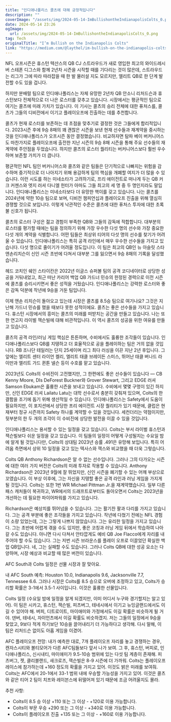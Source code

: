 ```yaml
---
title: "인디애나폴리스 콜츠에 대해 긍정적입니다"
description: ""
coverImage: "/assets/img/2024-05-14-ImBullishontheIndianapolisColts_0.png"
date: 2024-05-14 23:26
ogImage: 
  url: /assets/img/2024-05-14-ImBullishontheIndianapolisColts_0.png
tag: Tech
originalTitle: "I’m Bullish on the Indianapolis Colts"
link: "https://medium.com/@laythel/im-bullish-on-the-indianapolis-colts-71a54a6a5e5e"
---
```



NFL 오프시즌은 휴스턴 텍산스의 QB CJ 스트라우드가 새로 영입한 최고의 와이드레시버 스테폰 디그스와 함께 2년차 시즌을 시작할 때를 기다리는 것이 많은데, 스트라우드는 리그가 그에 따라 따라잡을 때 한 발 물러설 지도 모르지만, 엘리트 QB로 한 단계 발전할 수도 있을 겁니다.

하지만 분배럴 팀으로 인디애나폴리스는 자체 유망한 2년차 QB 안소니 리처드슨과 휴스턴보다 전체적으로 더 나은 로스터를 갖추고 있습니다. 시장에서는 평균적인 팀으로 여기는 콜츠에 미래 가치가 있습니다. 이 기사는 콜츠의 승리 전체에 대한 퓨처스를, 콜츠가 그들의 디비전에서 이기고 플레이오프에 진출하는 데를 추천합니다.

콜츠가 현재 로스터를 보존하는 데 초점을 맞추기로 결정한 것은 그들에게 합리적입니다. 2023시즌 후에 9승 8패의 꽤 괜찮은 시즌을 보낸 현재 선수들과 재계약을 중시하는 것을 인디애나폴리스가 오프시즌 동안 결정했습니다. 비교하자면 탐파 베이 버커니어스도 마찬가지로 플레이오프에 출전한 지난 시즌의 9승 8패 시즌을 통해 주요 선수들의 재계약에 주안점을 두었습니다. 하지만 콜츠의 로스터 퀄리티는 버커니어스보다 훨씬 우수하며 보존할 가치가 더 큽니다.

평균적인 NFL 팀인 버커니어스와 콜츠와 같은 팀들은 단기적으로 나빠지는 위험을 감수하며 중기적으로 더 나아지기 위해 용감하게 팀의 핵심을 개폐할 여지가 더 많을 수 있습니다. 이런 시도를 하는 미네소타가 고려하기로, 프리 에이전트로 떠나게 두는 QB 커크 커젠스와 엣지 러셔 다니엘 헌터가 아마도 그들 최고의 세 명 중 두 명인지라도 말입니다. 인디애나폴리스는 미네소타보다 더 유망한 핵이를 갖고 있습니다. 나는 콜츠를 2024년에 약한 10승 팀으로 보며, 디비전 챔피언십과 플레이오프 진출을 위해 열심히 경쟁할 것으로 보입니다. 이렇게 낙관적인 수준은 콜츠에 대한 퓨처스 투자에 대한 초록불 신호가 됩니다.



콜츠의 로스터 구성은 젊고 경험이 부족한 QB와 그들의 감독에 적합합니다. 대부분의 로스터를 평가할 때에는 팀을 정의하기 위해 가장 우수한 다섯 명의 선수와 가장 중요한 다섯 개의 계약을 식별합니다. 어떤 팀들은 최상위 티어의 다섯 명의 선수를 찾기가 어려울 수 있습니다. 인디애나폴리스는 특히 공격 라인에서 매우 우수한 선수들을 가지고 있습니다. 다섯 명으로 줄이기가 어려울 정도입니다. 이 팀은 최고의 QB인 뉴 아슬릿 스타 앤손리치슨이 신인 시즌 초반에 다쳐서 대부분 그를 잃으면서 9승 8패의 기록을 달성했습니다.

헤드 코치인 쉐인 스타이칸은 2022년 이글스 슈퍼볼 팀의 공격 코디네이터로 상당한 성공을 거둬내었고, 최근 떠난 카리어 백업 QB 가드너 민슈의 한정된 경력으로 이전 시즌에 콜츠를 승리시키면서 좋은 성적을 거뒀습니다. 인디애나폴리스는 강력한 로스터와 좋은 감독 덕분에 작년에 9승을 거둔 팀입니다.

이제 앤손 리치슨이 돌아오고 있는데 시장은 콜츠를 8.5승 팀으로 여기나요? 그것은 지난해 가드너 민슈를 했을 때보다 못한 성적이에요. 콜츠는 좋은 선수들을 가지고 있습니다. 휴스턴 시장에서의 흥미는 콜츠의 미래를 떠받치는 공간을 만들고 있습니다. 나는 또한 연고지 라이벌 잭슨빌에 대해 비관적입니다. 이 역시 콜츠의 성공을 위한 여유를 만들고 있습니다.

콜츠의 공격 라인/러닝 게임 핵심은 튼튼하며, 수비에서도 훌륭한 조각들이 있습니다. 인디애나폴리스보다 QB를 지탱하고 더 효율적으로 공을 플레이하는 팀은 거의 없을 것입니다. RB 조나단 테일러는 단지 25세이며 리그 최다 러싱을 이끈 지난 2년 후입니다. 그 앞에는 엘리트 센터 라이언 켈리, 엘리트 태클 브레이든 스미스, 뛰어난 태클 버나드 라이만과 엘리트 가드 퀸톤 넬슨 등이 수호를 맡고 있습니다.



2023년도 Colts의 수비진이 고전했지만, 그 한편에도 좋은 선수들이 있습니다 — CB Kenny Moore, DIs DeForest Buckner와 Grover Stewart, 그리고 EDGE 러셔 Samson Ebukam은 훌륭한 시즌을 보내고 있습니다. 수비에서 몇몇 구멍이 있긴 하지만, 신인 EDGE 러셔 Lailatu Latu는 대학 선수로서 충분히 갖춰져 있으며, Colts의 한 결함을 조기에 돕기 위해 생산적일 수 있습니다. 인디애나폴리스는 Safety에서 도움이 필요하지만, 이 포지션에서 상당한 프리 에이전트 시장 퀄리티가 있기 때문에, 클럽은 현재부터 정규 시즌까지 Safety 하나를 계약할 수 있을 것입니다. 세컨더리는 약점이지만, 뒷부분의 한 두 개의 조각이 이 수비진에 상당한 발전을 이끌 수 있을 것입니다.

인디애나폴리스는 용서할 수 있는 일정을 갖고 있습니다. Colts는 부서 라이벌 휴스턴과 잭슨빌보다 쉬운 일정을 갖고 있습니다. 이 팀들의 일정이 어떻게 구성될지는 수요일 밤에 알게 될 것입니다만, Colts의 상대팀 2023년 승률 .491은 유망해 보입니다. 특히 어려움 측면에서 상위 10 일정을 갖고 있는 텍사스와 잭스와 비교했을 때 더욱 그렇습니다.

Colts QB Anthony Richardson은 알 수 없는 선수입니다. 그러나 그의 다가오는 시즌에 대한 여러 가지 버전은 Colts의 미래 투자로 작용할 수 있습니다. Anthony Richardson은 2023년 9월에 잘 뛰었지만, 신인 시즌을 폐기할 수 있는 어깨 부상으로 꼬였습니다. 이 부상 이후에, 그는 자신을 지탱할 좋은 공격 라인과 러닝 게임을 가지게 될 것입니다. Colts는 또한 1번 WR Michael Pittman Jr.을 재계약했습니다. 일부 다른 패스 캐처들이 복귀하고, WR에서의 드래프트로부터도 돌아오면서 Colts는 2023년을 개선하는 데 필요한 파이어파워를 가지고 있습니다.

Richardson은 예상치를 뛰어넘을 수 있습니다. 그는 활기찬 팔과 다리를 가지고 있습니다. 그는 공격 부분에 좋은 조각들을 가지고 있습니다. 작년에 다쳤기 전에는 NFL 경험이 소량 있었는데, 그는 그렇게 나쁘지 않았습니다. 그는 유리한 일정을 가지고 있습니다. 그는 초반에 어렵게 겪을 수도 있지만, 좋은 코칭과 러닝 게임 뒤에서 학습하여 나아갈 수도 있습니다. 아니면 다시 다쳐서 안타깝게도 예비 QB Joe Flacco에게 자리를 내주어야 할 수도 있습니다. 그는 저번 시즌 브라운스를 플레이 오프로 이끌었던 확실한 백업 QB입니다. 네, 그는 실패할 수도 있습니다. 그러나 Colts QB에 대한 성공 요소는 다양하며, 시장 예상과 비교할 때 많은 버전이 있습니다.



AFC South과 Colts 일정은 선물 시장과 잘 맞아요.

내 AFC South 예측: Houston 10.0, Indianapolis 9.6, Jacksonville 7.7, Tennessee 6.6. 그러나 시장은 Colts를 8.5 승으로 오버에 조정하고 있고, Colts가 승리할 확률은 3-1에서 3.5-1 사이입니다. 이것은 훌륭한 선물입니다.

Colts 일정 (수요일 밤에 일정을 알게 되겠지만, 이미 어디서 누구와 경기할지는 알고 있어). 이 팀은 시카고, 휴스턴, 잭슨빌, 피츠버그, 테네시에서 이기고 뉴잉글랜드에서도 이길 수 있어야 해. 버피, 디트로이트, 마이애미와 가정에서도 이길 확률은 비슷하게 될 거야. 덴버, 테네시, 자이언츠에서 이길 확률도 비슷하겠지. 저는 그들의 일정에서 9승을 찾았고, 9보다 적게 하기보단 10승을 끌어내리기 더 가능하다고 생각해. 다시 말해, 이 팀은 리처드슨 없이도 아홉 게임을 이겼어.

AFC 플레이오프 전망: 내가 예측한 대로, 7개 플레이오프 자리를 놓고 경쟁하는 경우, 캔자스시티와 볼티모어가 다른 AFC팀들보다 앞서 나가 보여. 그 후, 휴스턴, 버피로, 인디애나폴리스, 신시내티, 마이애미가 9.5-10승 범위에 있는 다섯 팀 계층이 존재해. 피츠버그, 젯, 클리블랜드, 새크로즈, 잭슨빌은 8-9 시즌에 더 가까워. Colts는 플레이오프 레이스에 참가하는데 +160 정도의 확률을 가지고 있어. 이것도 밝은 미래를 보여줘. Colts는 AFC에서 20-1에서 33-1 범위 내에 우승할 가능성을 가지고 있어. 이것은 콜츠와 같은 티어 2 팀이 치프와 레이븐스에 뒤떨어져 있기 때문에 조금 어려울지도 몰라.



추천 사항:

- Colts이 8.5 승 이상 +110 또는 그 이상 - +120로 이용 가능합니다.
- Colts이 부문 우승 +290 또는 그 이상 - +340로 이용 가능합니다.
- Colts이 플레이오프 진출 +135 또는 그 이상 - +160로 이용 가능합니다.